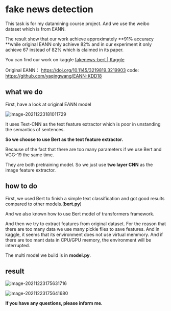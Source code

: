 # fake news detection

This task is for my datamining course project. And we use the weibo dataset which is from EANN. 

The result show that our work achieve approximately **91% accuracy **while  original EANN only achieve 82% and in our experiment it only achieve 67 instead of 82% which is claimed in its paper.

You can find our work on kaggle [fakenews-bert | Kaggle](https://www.kaggle.com/hjhsdsdww/fakenews-bert)

Original EANN： https://doi.org/10.1145/3219819.3219903   code: https://github.com/yaqingwang/EANN-KDD18

## what we do 

First, have a look at original EANN model

![image-20211223181011729](https://img2020.cnblogs.com/blog/2348945/202112/2348945-20211223181014822-964823199.png)

It uses Text-CNN as the text feature extractor which is poor in unstanding the semantics of sentences. 

**So we choose to use Bert as the text feature extractor.** 

Because of the fact that there are too many parameters if we use Bert and VGG-19 the same time.

They are both pretraining model. So we just use **two layer CNN** as the image feature extractor.

## how to do 

First, we used Bert to finish a  simple text classification and got  good results compared to other models.(**bert.py**)

And we also known how to use Bert model of transformers framework.

And then we try to extract features from original dataset. For the reason that there are too many data we use many pickle files to save features. And in kaggle, it seems that its environment does not use virtual memmory. And if there are too mant data in CPU/GPU memory, the environment will be interrupted.

The multi model we build is in **model.py**.

## result 

![image-20211223175631716](https://img2020.cnblogs.com/blog/2348945/202112/2348945-20211223175634510-1965998019.png)

![image-20211223175641680](https://img2020.cnblogs.com/blog/2348945/202112/2348945-20211223175642401-686724275.png)



**If you have any questions, please inform me.** 

